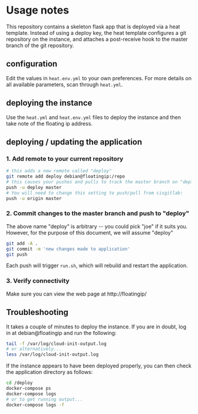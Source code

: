 # Usage notes

This repository contains a skeleton flask app that is deployed via a heat template.
Instead of using a deploy key, the heat template configures a git repository on
the instance, and attaches a post-receive hook to the master branch of the git
repository.

## configuration

Edit the values in `heat.env.yml` to your own preferences. For more details on
all available parameters, scan through `heat.yml`.

## deploying the instance

Use the `heat.yml` and `heat.env.yml` files to deploy the instance and then take
note of the floating ip address.

## deploying / updating the application

### 1. Add remote to your current repository

```bash
# this adds a new remote called "deploy"
git remote add deploy debian@floatingip:/repo
# this causes your pushes and pulls to track the master branch on "deploy"
push -u deploy master
# You will need to change this setting to push/pull from cisgitlab:
push -u origin master
```

### 2. Commit changes to the master branch and push to "deploy"

The above name "deploy" is arbitrary -- you could pick "joe" if it suits you.
However, for the purpose of this document, we will assume "deploy"


```bash
git add -A .
git commit -m 'new changes made to application'
git push
```

Each push will trigger `run.sh`, which will rebuild and restart the
application.


### 3. Verify connectivity

Make sure you can view the web page at http://floatingip/


## Troubleshooting

It takes a couple of minutes to deploy the instance. 
If you are in doubt, log in at debian@floatingip and run the following:

```bash
tail -f /var/log/cloud-init-output.log
# or alternatively...
less /var/log/cloud-init-output.log
```

If the instance appears to have been deployed properly, you can then check the
application directory as follows:

```bash
cd /deploy
docker-compose ps
docker-compose logs
# or to get running output...
docker-compose logs -f
```
